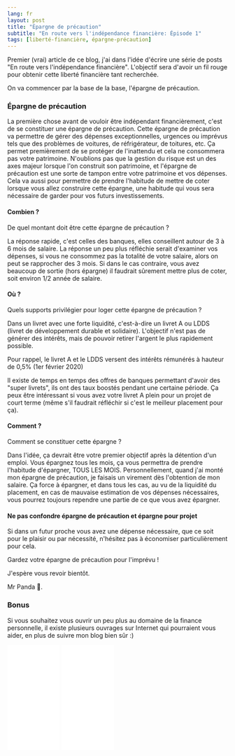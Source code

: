 ```yaml
---
lang: fr
layout: post
title: "Épargne de précaution"
subtitle: "En route vers l'indépendance financière: Épisode 1"
tags: [liberté-financière, épargne-précaution]
---
```


Premier (vrai) article de ce blog, j'ai dans l'idée d'écrire une série de posts "En route vers l'indépendance financière". L'objectif sera d'avoir un fil rouge pour obtenir cette liberté financière tant recherchée.

On va commencer par la base de la base, l'épargne de précaution.

### Épargne de précaution

La première chose avant de vouloir être indépendant financièrement, c'est de se constituer une épargne de précaution. 
Cette épargne de précaution va permettre de gérer des dépenses exceptionnelles, urgences ou imprévus tels que des problèmes de voitures, de réfrigérateur, de toitures, etc.
Ça permet premièrement de se protéger de l'inattendu et cela ne consommera pas votre patrimoine. N'oublions pas que la gestion du risque est un des axes majeur lorsque l'on construit son patrimoine, et l'épargne de précaution est une sorte de tampon entre votre patrimoine et vos dépenses. Cela va aussi pour permettre de prendre l'habitude de mettre de coter lorsque vous allez construire cette épargne, une habitude qui vous sera nécessaire de garder pour vos futurs investissements.

#### Combien ?

De quel montant doit être cette épargne de précaution ? 

La réponse rapide, c'est celles des banques, elles conseillent autour de 3 à 6 mois de salaire.
La réponse un peu plus réfléchie serait d'examiner vos dépenses, si vous ne consommez pas la totalité de votre salaire, alors on peut se rapprocher des 3 mois. Si dans le cas contraire, vous avez beaucoup de sortie (hors épargne) il faudrait sûrement mettre plus de coter, soit environ 1/2 année de salaire.

#### Où ?

Quels supports privilégier pour loger cette épargne de précaution ?

Dans un livret avec une forte liquidité, c'est-à-dire un livret A ou LDDS (livret de développement durable et solidaire). L'objectif n'est pas de générer des intérêts, mais de pouvoir retirer l'argent le plus rapidement possible.

Pour rappel, le livret A et le LDDS versent des intérêts rémunérés à hauteur de 0,5% (1er février 2020) 

Il existe de temps en temps des offres de banques permettant d'avoir des "super livrets", ils ont des taux boostés pendant une certaine période. Ça peux être intéressant si vous avez votre livret A plein pour un projet de court terme (même s'il faudrait réfléchir si c'est le meilleur placement pour ça).

#### Comment ?

Comment se constituer cette épargne ?

Dans l'idée, ça devrait être votre premier objectif après la détention d'un emploi. Vous épargnez tous les mois, ça vous permettra de prendre l'habitude d'épargner, TOUS LES MOIS. 
Personnellement, quand j'ai monté mon épargne de précaution, je faisais un virement dès l'obtention de mon salaire. Ça force à épargner, et dans tous les cas, au vu de la liquidité du placement, en cas de mauvaise estimation de vos dépenses nécessaires, vous pourrez toujours rependre une partie de ce que vous avez épargner.

#### Ne pas confondre épargne de précaution et épargne pour projet

Si dans un futur proche vous avez une dépense nécessaire, que ce soit pour le plaisir ou par nécessité, n'hésitez pas à économiser particulièrement pour cela.

Gardez votre épargne de précaution pour l'imprévu !

J'espère vous revoir bientôt.

Mr Panda 🐼.

### Bonus

Si vous souhaitez vous ouvrir un peu plus au domaine de la finance personnelle, il existe plusieurs ouvrages sur Internet qui pourraient vous aider, en plus de suivre mon blog bien sûr :)   

<iframe style="width:120px;height:240px;" marginwidth="0" marginheight="0" scrolling="no" frameborder="0" src="//ws-eu.amazon-adsystem.com/widgets/q?ServiceVersion=20070822&OneJS=1&Operation=GetAdHtml&MarketPlace=FR&source=ac&ref=qf_sp_asin_til&ad_type=product_link&tracking_id=missioninde08-21&marketplace=amazon&region=FR&placement=B07KBGC211&asins=B07KBGC211&linkId=997afe1a148fd69679130ae9b366b61d&show_border=true&link_opens_in_new_window=true&price_color=1dceac&title_color=1dceac&bg_color=ffffff"></iframe>
<iframe style="width:120px;height:240px;" marginwidth="0" marginheight="0" scrolling="no" frameborder="0" src="//ws-eu.amazon-adsystem.com/widgets/q?ServiceVersion=20070822&OneJS=1&Operation=GetAdHtml&MarketPlace=FR&source=ac&ref=qf_sp_asin_til&ad_type=product_link&tracking_id=missioninde08-21&marketplace=amazon&region=FR&placement=B00CA90ROS&asins=B00CA90ROS&linkId=09551961493f2f19ba59342f36f78200&show_border=true&link_opens_in_new_window=true&price_color=1dceac&title_color=1dceac&bg_color=ffffff"></iframe>